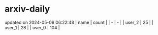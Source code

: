 # arxiv-daily
updated on 2024-05-09 06:22:48
| name | count |
| - | - |
| user_2 | 25 |
| user_1 | 28 |
| user_0 | 104 |
